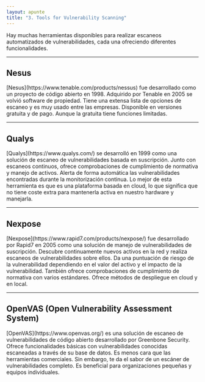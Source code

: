 ```yaml
---
layout: apunte
title: "3. Tools for Vulnerability Scanning"
---
```


Hay muchas herramientas disponibles para realizar escaneos automatizados de vulnerabilidades, cada una ofreciendo diferentes funcionalidades.

---------------------------
<h2>Nesus</h2>
[Nesus](https://www.tenable.com/products/nessus) fue desarrollado como un proyecto de código abierto en 1998. Adquirido por Tenable en 2005 se volvió software de propiedad. Tiene una extensa lista de opciones de escaneo y es muy usado entre las empresas. Disponible en versiones gratuita y de pago. Aunque la gratuita tiene funciones limitadas.

--------------------------
<h2>Qualys</h2>
[Qualys](https://www.qualys.com/) se desarrolló en 1999 como una solución de escaneo de vulnerabilidades basada en suscripción. Junto con escaneos continuos, ofrece comprobaciones de cumplimiento de normativa y manejo de activos. Alerta de forma automática las vulnerabilidades encontradas durante la monitorización continua. Lo mejor de esta herramienta es que es una plataforma basada en cloud, lo que significa que no tiene coste extra para mantenerla activa en nuestro hardware y manejarla.

--------------------------
<h2>Nexpose</h2>
[Nexpose](https://www.rapid7.com/products/nexpose/) fue desarrollado por Rapid7 en 2005 como una solución de manejo de vulnerabilidades de suscripción. Descubre continuamente nuevos activos en la red y realiza escaneos de vulnerabilidades sobre ellos. Da una puntuación de riesgo de la vulnerabilidad dependiendo en el valor del activo y el impacto de la vulnerabilidad. También ofrece comprobaciones de cumplimiento de normativa con varios estándares. Ofrece métodos de despliegue en cloud y en local.

----------------------------
<h2>OpenVAS (Open Vulnerability Assessment System)</h2>
[OpenVAS](https://www.openvas.org/) es una solución de escaneo de vulnerabilidades de código abierto desarrollado por Greenbone Security. Ofrece funcionalidades básicas con vulnerabilidades conocidas escaneadas a través de su base de datos. Es menos cara que las herramientas comerciales. Sin embargo, te da el sabor de un escáner de vulnerabilidades completo. Es beneficial para organizaciones pequeñas y equipos individuales.
